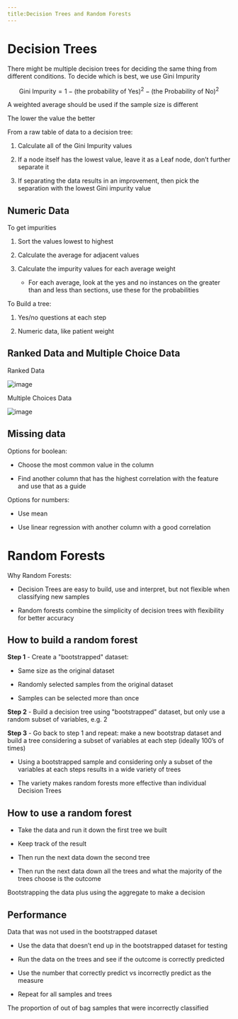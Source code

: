 ```yaml
---
title:Decision Trees and Random Forests
---
```


# Decision Trees

There might be multiple decision trees for deciding the same thing from
different conditions. To decide which is best, we use Gini Impurity

$$
\text{Gini Impurity}=1-(\text{the probability of Yes})^2-(\text{the Probability of No})^2
$$

A weighted average should be used if the sample size is different

The lower the value the better

From a raw table of data to a decision tree:

1.  Calculate all of the Gini Impurity values

2.  If a node itself has the lowest value, leave it as a Leaf node,
    don’t further separate it

3.  If separating the data results in an improvement, then pick the
    separation with the lowest Gini impurity value

## Numeric Data

To get impurities

1.  Sort the values lowest to highest

2.  Calculate the average for adjacent values

3.  Calculate the impurity values for each average weight

    - For each average, look at the yes and no instances on the
      greater than and less than sections, use these for the
      probabilities

To Build a tree:

1.  Yes/no questions at each step

2.  Numeric data, like patient weight

## Ranked Data and Multiple Choice Data

Ranked Data

![image](/img/Year_2/Software_Methodologies/Machine_Learning/Decision_Trees/Ranked_Data.png)

Multiple Choices Data

![image](/img/Year_2/Software_Methodologies/Machine_Learning/Decision_Trees/Multiple_Choices_Data.png)

## Missing data

Options for boolean:

- Choose the most common value in the column

- Find another column that has the highest correlation with the
  feature and use that as a guide

Options for numbers:

- Use mean

- Use linear regression with another column with a good correlation

# Random Forests

Why Random Forests:

- Decision Trees are easy to build, use and interpret, but not
  flexible when classifying new samples

- Random forests combine the simplicity of decision trees with
  flexibility for better accuracy

## How to build a random forest

**Step 1** - Create a "bootstrapped" dataset:

- Same size as the original dataset

- Randomly selected samples from the original dataset

- Samples can be selected more than once

**Step 2** - Build a decision tree using "bootstrapped" dataset, but
only use a random subset of variables, e.g. 2

**Step 3** - Go back to step 1 and repeat: make a new bootstrap dataset
and build a tree considering a subset of variables at each step (ideally
100’s of times)

- Using a bootstrapped sample and considering only a subset of the
  variables at each steps results in a wide variety of trees

- The variety makes random forests more effective than individual
  Decision Trees

## How to use a random forest

- Take the data and run it down the first tree we built

- Keep track of the result

- Then run the next data down the second tree

- Then run the next data down all the trees and what the majority of
  the trees choose is the outcome

<Definition name="Bagging">
Bootstrapping the data plus using the aggregate to make a decision
</Definition>

## Performance

<Definition name="Out of bag dataset">
Data that was not used in the bootstrapped dataset
</Definition>

- Use the data that doesn’t end up in the bootstrapped dataset for
  testing

- Run the data on the trees and see if the outcome is correctly
  predicted

- Use the number that correctly predict vs incorrectly predict as the
  measure

- Repeat for all samples and trees

<Definition name="Out of bag error">
The proportion of out of bag samples that were incorrectly classified
</Definition>
